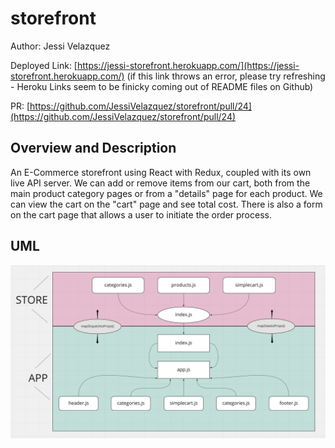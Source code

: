# storefront

Author: Jessi Velazquez

Deployed Link: [https://jessi-storefront.herokuapp.com/](https://jessi-storefront.herokuapp.com/)
(if this link throws an error, please try refreshing - Heroku Links seem to be finicky coming out of README files on Github)

PR: [https://github.com/JessiVelazquez/storefront/pull/24](https://github.com/JessiVelazquez/storefront/pull/24)


## Overview and Description

An E-Commerce storefront using React with Redux, coupled with its own live API server. We can add or remove items from our cart, both from the main product category pages or from a "details" page for each product. We can view the cart on the "cart" page and see total cost. There is also a form on the cart page that allows a user to initiate the order process.


## UML

![UML](./UML.png)

